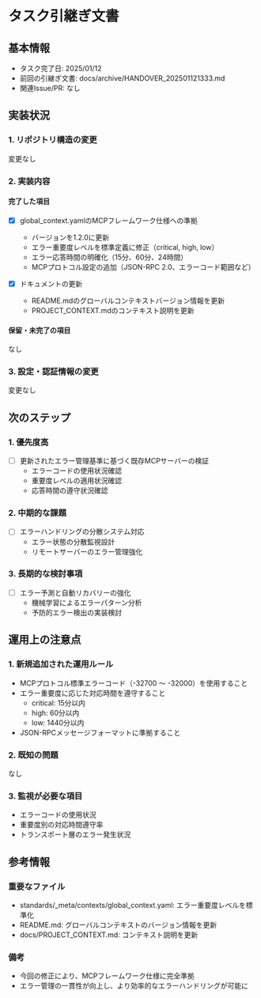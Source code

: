 # タスク引継ぎ文書

## 基本情報

- タスク完了日: 2025/01/12
- 前回の引継ぎ文書: docs/archive/HANDOVER_202501121333.md
- 関連Issue/PR: なし

## 実装状況

### 1. リポジトリ構造の変更

変更なし

### 2. 実装内容

#### 完了した項目

- [x] global_context.yamlのMCPフレームワーク仕様への準拠
  - バージョンを1.2.0に更新
  - エラー重要度レベルを標準定義に修正（critical, high, low）
  - エラー応答時間の明確化（15分、60分、24時間）
  - MCPプロトコル設定の追加（JSON-RPC 2.0、エラーコード範囲など）

- [x] ドキュメントの更新
  - README.mdのグローバルコンテキストバージョン情報を更新
  - PROJECT_CONTEXT.mdのコンテキスト説明を更新

#### 保留・未完了の項目

なし

### 3. 設定・認証情報の変更

変更なし

## 次のステップ

### 1. 優先度高

- [ ] 更新されたエラー管理基準に基づく既存MCPサーバーの検証
  - エラーコードの使用状況確認
  - 重要度レベルの適用状況確認
  - 応答時間の遵守状況確認

### 2. 中期的な課題

- [ ] エラーハンドリングの分散システム対応
  - エラー状態の分散監視設計
  - リモートサーバーのエラー管理強化

### 3. 長期的な検討事項

- [ ] エラー予測と自動リカバリーの強化
  - 機械学習によるエラーパターン分析
  - 予防的エラー検出の実装検討

## 運用上の注意点

### 1. 新規追加された運用ルール

- MCPプロトコル標準エラーコード（-32700 ～ -32000）を使用すること
- エラー重要度に応じた対応時間を遵守すること
  * critical: 15分以内
  * high: 60分以内
  * low: 1440分以内
- JSON-RPCメッセージフォーマットに準拠すること

### 2. 既知の問題

なし

### 3. 監視が必要な項目

- エラーコードの使用状況
- 重要度別の対応時間遵守率
- トランスポート層のエラー発生状況

## 参考情報

### 重要なファイル

- standards/_meta/contexts/global_context.yaml: エラー重要度レベルを標準化
- README.md: グローバルコンテキストのバージョン情報を更新
- docs/PROJECT_CONTEXT.md: コンテキスト説明を更新

### 備考

- 今回の修正により、MCPフレームワーク仕様に完全準拠
- エラー管理の一貫性が向上し、より効率的なエラーハンドリングが可能に
